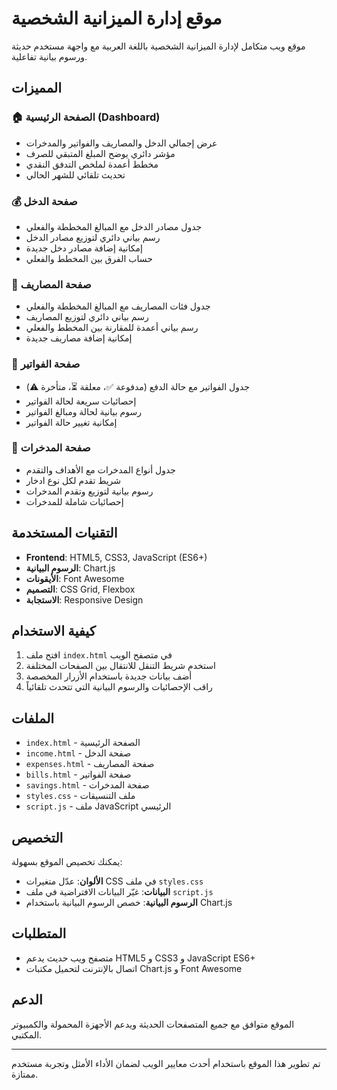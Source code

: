 # موقع إدارة الميزانية الشخصية

موقع ويب متكامل لإدارة الميزانية الشخصية باللغة العربية مع واجهة مستخدم حديثة ورسوم بيانية تفاعلية.

## المميزات

### 🏠 الصفحة الرئيسية (Dashboard)
- عرض إجمالي الدخل والمصاريف والفواتير والمدخرات
- مؤشر دائري يوضح المبلغ المتبقي للصرف
- مخطط أعمدة لملخص التدفق النقدي
- تحديث تلقائي للشهر الحالي

### 💰 صفحة الدخل
- جدول مصادر الدخل مع المبالغ المخططة والفعلي
- رسم بياني دائري لتوزيع مصادر الدخل
- إمكانية إضافة مصادر دخل جديدة
- حساب الفرق بين المخطط والفعلي

### 💸 صفحة المصاريف
- جدول فئات المصاريف مع المبالغ المخططة والفعلي
- رسم بياني دائري لتوزيع المصاريف
- رسم بياني أعمدة للمقارنة بين المخطط والفعلي
- إمكانية إضافة مصاريف جديدة

### 📄 صفحة الفواتير
- جدول الفواتير مع حالة الدفع (مدفوعة ✅، معلقة ⏳، متأخرة ⚠️)
- إحصائيات سريعة لحالة الفواتير
- رسوم بيانية لحالة ومبالغ الفواتير
- إمكانية تغيير حالة الفواتير

### 🏦 صفحة المدخرات
- جدول أنواع المدخرات مع الأهداف والتقدم
- شريط تقدم لكل نوع ادخار
- رسوم بيانية لتوزيع وتقدم المدخرات
- إحصائيات شاملة للمدخرات

## التقنيات المستخدمة

- **Frontend**: HTML5, CSS3, JavaScript (ES6+)
- **الرسوم البيانية**: Chart.js
- **الأيقونات**: Font Awesome
- **التصميم**: CSS Grid, Flexbox
- **الاستجابة**: Responsive Design

## كيفية الاستخدام

1. افتح ملف `index.html` في متصفح الويب
2. استخدم شريط التنقل للانتقال بين الصفحات المختلفة
3. أضف بيانات جديدة باستخدام الأزرار المخصصة
4. راقب الإحصائيات والرسوم البيانية التي تتحدث تلقائياً

## الملفات

- `index.html` - الصفحة الرئيسية
- `income.html` - صفحة الدخل
- `expenses.html` - صفحة المصاريف
- `bills.html` - صفحة الفواتير
- `savings.html` - صفحة المدخرات
- `styles.css` - ملف التنسيقات
- `script.js` - ملف JavaScript الرئيسي

## التخصيص

يمكنك تخصيص الموقع بسهولة:

- **الألوان**: عدّل متغيرات CSS في ملف `styles.css`
- **البيانات**: غيّر البيانات الافتراضية في ملف `script.js`
- **الرسوم البيانية**: خصص الرسوم البيانية باستخدام Chart.js

## المتطلبات

- متصفح ويب حديث يدعم HTML5 و CSS3 و JavaScript ES6+
- اتصال بالإنترنت لتحميل مكتبات Chart.js و Font Awesome

## الدعم

الموقع متوافق مع جميع المتصفحات الحديثة ويدعم الأجهزة المحمولة والكمبيوتر المكتبي.

---

تم تطوير هذا الموقع باستخدام أحدث معايير الويب لضمان الأداء الأمثل وتجربة مستخدم ممتازة.